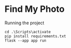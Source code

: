 # Find My Photo

Running the project <br>

`cd .\Scripts\activate` <br>
`pip install requirements.txt` <br>
`flask --app app run`

